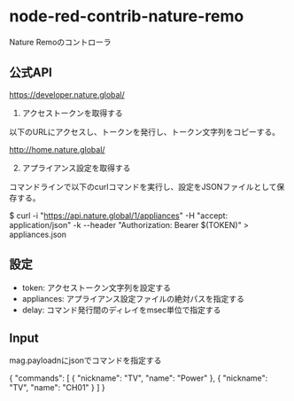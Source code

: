 # node-red-contrib-nature-remo

Nature Remoのコントローラ

## 公式API

https://developer.nature.global/ 

1. アクセストークンを取得する

以下のURLにアクセスし、トークンを発行し、トークン文字列をコピーする。

http://home.nature.global/

2. アプライアンス設定を取得する

コマンドラインで以下のcurlコマンドを実行し、設定をJSONファイルとして保存する。

$ curl -i "https://api.nature.global/1/appliances" -H "accept: application/json" -k --header "Authorization: Bearer $(TOKEN)" > appliances.json

## 設定

- token: アクセストークン文字列を設定する
- appliances: アプライアンス設定ファイルの絶対パスを指定する
- delay: コマンド発行間のディレイをmsec単位で指定する

## Input

mag.payloadnにjsonでコマンドを指定する

{
  "commands": [
    { 
      "nickname": "TV",
      "name": "Power"
    },
    {
      "nickname": "TV",
      "name": "CH01"
    }
  ]
}
